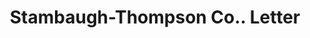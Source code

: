 ---
doi: 10.7916/D8TM8P74
date_other: '1927'
date_other_textual: '1927'
form: correspondence
genre:
- Letters (correspondence)
name:
- Stambaugh-Thompson Co.
object_in_context_url: https://biggert.cul.columbia.edu/items/view/ave_biggert_01342
subject_hierarchical_geographic:
- Youngstown, Ohio, United States
subject_name:
- Stambaugh-Thompson Co.
title: Stambaugh-Thompson Co.. Letter
sort_title: Stambaugh-Thompson Co.. Letter
call_number: ave_biggert_01342
coordinates:
- 41.1,-80.65
pid: ave_biggert_01342
identifiers: ave_biggert_01342
permalink: /biggert/ave_biggert_01342/
layout: iiif-image-page
---